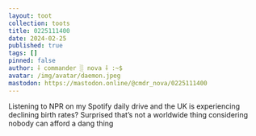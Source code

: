 ```yaml
---
layout: toot
collection: toots
title: 0225111400
date: 2024-02-25
published: true
tags: []
pinned: false
author: ⸸ commander ░ nova ⸸ :~$
avatar: /img/avatar/daemon.jpeg
mastodon: https://mastodon.online/@cmdr_nova/0225111400
---
```


Listening to NPR on my Spotify daily drive and the UK is experiencing declining birth rates? Surprised that’s not a worldwide thing considering nobody can afford a dang thing
